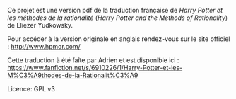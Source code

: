 Ce projet est une version pdf de la traduction française de *Harry Potter et les méthodes de la rationalité* (*Harry Potter and the Methods of Rationality*) de Eliezer Yudkowsky.

Pour accéder à la version originale en anglais rendez-vous sur le site officiel : http://www.hpmor.com/

Cette traduction à été faîte par Adrien et est disponible ici : https://www.fanfiction.net/s/6910226/1/Harry-Potter-et-les-M%C3%A9thodes-de-la-Rationalit%C3%A9


Licence: GPL v3
